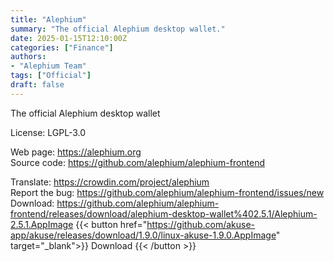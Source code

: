 ```yaml
---
title: "Alephium"
summary: "The official Alephium desktop wallet."
date: 2025-01-15T12:10:00Z
categories: ["Finance"]
authors:
- "Alephium Team"
tags: ["Official"]
draft: false
---
```


The official Alephium desktop wallet

License: LGPL-3.0

Web page: <https://alephium.org>  
Source code: <https://github.com/alephium/alephium-frontend>

Translate: <https://crowdin.com/project/alephium>  
Report the bug: <https://github.com/alephium/alephium-frontend/issues/new>  
Download: <https://github.com/alephium/alephium-frontend/releases/download/alephium-desktop-wallet%402.5.1/Alephium-2.5.1.AppImage>
{{< button href="https://github.com/akuse-app/akuse/releases/download/1.9.0/linux-akuse-1.9.0.AppImage" target="_blank">}}
Download
{{< /button >}}
